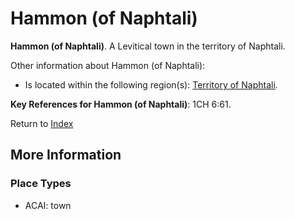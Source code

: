 # Hammon (of Naphtali)
**Hammon (of Naphtali)**. 
A Levitical town in the territory of Naphtali. 




Other information about Hammon (of Naphtali):


* Is located within the following region(s): 
[Territory of Naphtali](TerritoryOfNaphtali.md). 




**Key References for Hammon (of Naphtali)**: 
1CH 6:61. 






Return to [Index](00-Index.md)

## More Information

### Place Types

* ACAI: town




